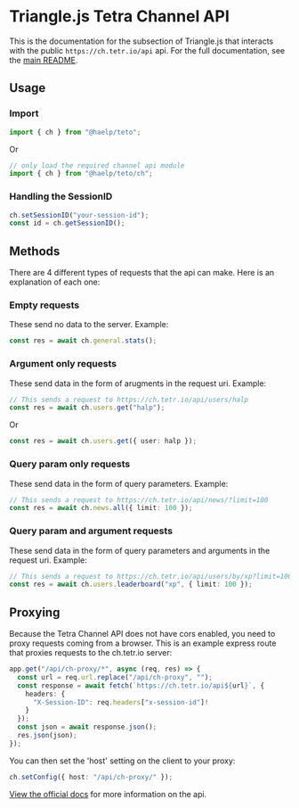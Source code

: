 # Triangle.js Tetra Channel API

This is the documentation for the subsection of Triangle.js that interacts with the public `https://ch.tetr.io/api` api. For the full documentation, see the [main README](https://triangle.haelp.dev).

## Usage

### Import

```ts
import { ch } from "@haelp/teto";
```

Or

```ts
// only load the required channel api module
import { ch } from "@haelp/teto/ch";
```

### Handling the SessionID

```ts
ch.setSessionID("your-session-id");
const id = ch.getSessionID();
```

## Methods

There are 4 different types of requests that the api can make. Here is an explanation of each one:

### Empty requests

These send no data to the server.
Example:

```ts
const res = await ch.general.stats();
```

### Argument only requests

These send data in the form of arugments in the request uri.
Example:

```ts
// This sends a request to https://ch.tetr.io/api/users/halp
const res = await ch.users.get("halp");
```

Or

```ts
const res = await ch.users.get({ user: halp });
```

### Query param only requests

These send data in the form of query parameters.
Example:

```ts
// This sends a request to https://ch.tetr.io/api/news/?limit=100
const res = await ch.news.all({ limit: 100 });
```

### Query param and argument requests

These send data in the form of query parameters and arguments in the request uri.
Example:

```ts
// This sends a request to https://ch.tetr.io/api/users/by/xp?limit=100
const res = await ch.users.leaderboard("xp", { limit: 100 });
```

## Proxying

Because the Tetra Channel API does not have cors enabled, you need to proxy requests coming from a browser. This is an example express route that proxies requests to the ch.tetr.io server:

```ts
app.get("/api/ch-proxy/*", async (req, res) => {
  const url = req.url.replace("/api/ch-proxy", "");
  const response = await fetch(`https://ch.tetr.io/api${url}`, {
    headers: {
      "X-Session-ID": req.headers["x-session-id"]!
    }
  });
  const json = await response.json();
  res.json(json);
});
```

You can then set the 'host' setting on the client to your proxy:

```ts
ch.setConfig({ host: "/api/ch-proxy/" });
```

[View the official docs](https://tetr.io/about/api) for more information on the api.
